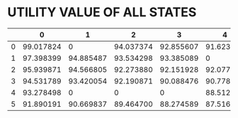 # UTILITY VALUE OF ALL STATES

|   | 0 | 1 | 2 | 3 | 4 | 5 |
|---|---|---|---|---|---|---|
| 0 | 99.017824 | 0 | 94.037374 | 92.855607 | 91.623216 | 92.301620 |
| 1 | 97.398399 | 94.885487 | 93.534298 | 93.385089 | 0 | 89.891598 |
| 2 | 95.939871 | 94.566805 | 92.273880 | 92.151928 | 92.077225 | 90.759040 |
| 3 | 94.531789 | 93.420054 | 92.190871 | 90.088476 | 90.778531 | 90.852844 |
| 4 | 93.278498 | 0 | 0 | 0 | 88.512034 | 89.520890 |
| 5 | 91.890191 | 90.669837 | 89.464700 | 88.274589 | 87.516724 | 88.240709 |
